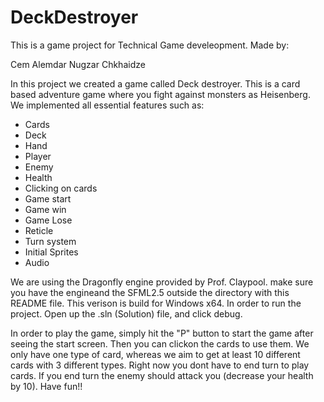 # DeckDestroyer

This is a game project for Technical Game develeopment. Made by:

Cem Alemdar
Nugzar Chkhaidze

In this project we created a game called Deck destroyer.
This is a card based adventure game where you fight against monsters as Heisenberg.
We implemented all essential features such as:
- Cards
- Deck
- Hand
- Player
- Enemy
- Health
- Clicking on cards
- Game start
- Game win
- Game Lose
- Reticle
- Turn system
- Initial Sprites
- Audio

We are using the Dragonfly engine provided by Prof. Claypool. make sure you have the engineand the
SFML2.5 outside the directory with this README file.
This verison is build for Windows x64. In order to run the project. Open up the .sln (Solution) file,
and click debug.

In order to play the game, simply hit the "P" button to start the game after seeing the start screen.
Then you can clickon the cards to use them. We only have one type of card, whereas we aim to get at
least 10 different cards with 3 different types. Right now you dont have to end turn to play cards. If you end turn the enemy should attack you (decrease your health by 10). Have fun!!
